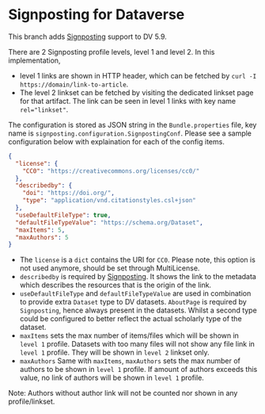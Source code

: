 # Signposting for Dataverse

This branch adds [Signposting](https://signposting.org/) support to DV 5.9.

There are 2 Signposting profile levels, level 1 and level 2. In this implementation, 
 * level 1 links are shown in 
HTTP header, which can be fetched by `curl -I https://domain/link-to-article`. 
 * The level 2 linkset can be fetched by visiting the dedicated linkset page for 
   that artifact. The link can be seen in level 1 links with key name `rel="linkset"`.

The configuration is stored as JSON string in the `Bundle.properties` file, key name is
`signposting.configuration.SignpostingConf`. Please see a sample configuration below with explaination for each of the
config items.

```json
{
  "license": {
    "CC0": "https://creativecommons.org/licenses/cc0/"
  },
  "describedby": {
    "doi": "https://doi.org/",
    "type": "application/vnd.citationstyles.csl+json"
  },
  "useDefaultFileType": true,
  "defaultFileTypeValue": "https://schema.org/Dataset",
  "maxItems": 5,
  "maxAuthors": 5
}
```

 * The `license` is a `dict` contains the URI for `CC0`. Please note, this option is not used anymore, should be set through MultiLicense. 
 * `describedby` is required by [Signposting](https://signposting.org/). It shows the link to the metadata 
which describes the resources that is the origin of the link.
 * `useDefaultFileType` and `defaultFileTypeValue` are used in combination to provide extra `Dataset` type to DV 
   datasets. `AboutPage` is required by `Signposting`, hence always present in the datasets. Whilst a second type 
   could be configured to better reflect the actual scholarly type of the dataset. 
 * `maxItems` sets the max number of items/files which will be shown in `level 1` profile. Datasets with 
   too many files will not show any file link in `level 1` profile. They will be shown in `level 2` linkset only. 
 * `maxAuthors` Same with `maxItems`, `maxAuthors` sets the max number of authors to be shown in `level 1` profile. 
If amount of authors exceeds this value, no link of authors will be shown in `level 1` profile. 

Note: Authors without author link will not be counted nor shown in any profile/linkset. 